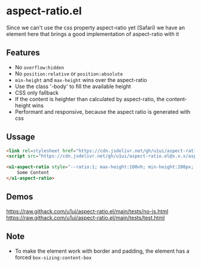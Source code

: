 # aspect-ratio.el

Since we can't use the css property aspect-ratio yet (Safari) we have an element here that brings a good implementation of aspect-ratio with it

## Features
- No `overflow:hidden`
- No `position:relative` or `position:absolute`
- `min-height` and `max-height` wins over the aspect-ratio
- Use the class '-body' to fill the available height
- CSS only fallback
- If the content is heighter than calculated by aspect-ratio, the content-height wins
- Performant and responsive, because the aspect ratio is generated with css

## Ussage

```html
<link rel=stylesheet href="https://cdn.jsdelivr.net/gh/u1ui/aspect-ratio.el@x.x.x/aspect-ratio.min.css">
<script src="https://cdn.jsdelivr.net/gh/u1ui/aspect-ratio.el@x.x.x/aspect-ratio.min.js" type=module></script>

<u1-aspect-ratio style="--ratio:1; max-height:100vh; min-height:200px; border:2px solid red">
    Some Content
</u1-aspect-ratio>
```

## Demos
https://raw.githack.com/u1ui/aspect-ratio.el/main/tests/no-js.html  
https://raw.githack.com/u1ui/aspect-ratio.el/main/tests/test.html  


## Note

- To make the element work with border and padding, the element has a forced `box-sizing:content-box`
